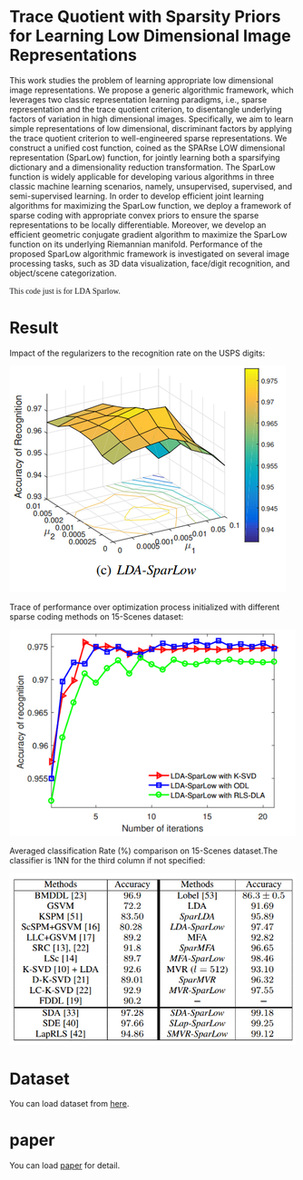 # Trace Quotient with Sparsity Priors for Learning Low Dimensional Image Representations

This work studies the problem of learning appropriate low dimensional image representations. We propose a generic
algorithmic framework, which leverages two classic representation learning paradigms, i.e., sparse representation and the trace
quotient criterion, to disentangle underlying factors of variation in high dimensional images. Specifically, we aim to learn simple
representations of low dimensional, discriminant factors by applying the trace quotient criterion to well-engineered sparse
representations. We construct a unified cost function, coined as the SPARse LOW dimensional representation (SparLow) function, for
jointly learning both a sparsifying dictionary and a dimensionality reduction transformation. The SparLow function is widely applicable
for developing various algorithms in three classic machine learning scenarios, namely, unsupervised, supervised, and semi-supervised
learning. In order to develop efficient joint learning algorithms for maximizing the SparLow function, we deploy a framework of sparse
coding with appropriate convex priors to ensure the sparse representations to be locally differentiable. Moreover, we develop an
efficient geometric conjugate gradient algorithm to maximize the SparLow function on its underlying Riemannian manifold.
Performance of the proposed SparLow algorithmic framework is investigated on several image processing tasks, such as 3D data
visualization, face/digit recognition, and object/scene categorization.

<font face="黑体">This code just is for LDA Sparlow.</font>

# Result
Impact of the regularizers to the recognition rate on the USPS digits:

![avatar](https://github.com/wxwoods/LDA-SparLow/blob/master/results/LDA-SparLow.png)

Trace of performance over optimization process initialized with different sparse coding methods on 15-Scenes dataset:

![avatar](https://github.com/wxwoods/LDA-SparLow/blob/master/results/LDA-SparLow2.png)

Averaged classification Rate (%) comparison on 15-Scenes dataset.The classifier is 1NN for the third column if not specified:

![avatar](https://github.com/wxwoods/LDA-SparLow/blob/master/results/LDA-SparLow3.png)


# Dataset

You can load dataset from [here](http://users.umiacs.umd.edu/~zhuolin/projectlcksvd.html).

# paper
You can load [paper](https://github.com/wxwoods/LDA-SparLow/blob/master/paper/Trace%20Quotient%20with%20Sparsity%20Priors%20for%20Learning%20Low%20Dimensional%20Image%20Representations.pdf) for detail.

